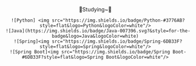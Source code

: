 <div align="center"> 
   📖Studying~📖
   
      ![Python] <img src="https://img.shields.io/badge/Python-#3776AB?style=flat&logo=Python&logoColor=white"/>
      ![Java](https://img.shields.io/badge/Java-007396.svg?&style=for-the-badge&logo=Java&logoColor=white)
      ![Spring]<img src="https://img.shields.io/badge/Spring-6DB33F?style=flat&logo=Spring&logoColor=white"/>
      ![Spring Boot]<img src="https://img.shields.io/badge/Spring Boot-#6DB33F?style=flat&logo=Spring Boot&logoColor=white"/>
   
   
</div>
